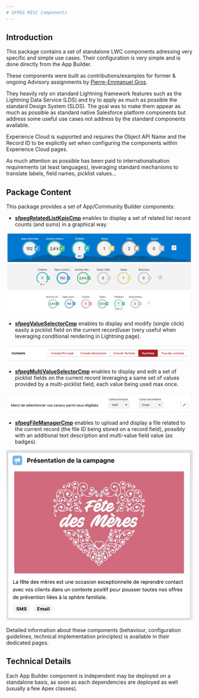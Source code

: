 ```yaml
---
# SFPEG MISC Components
---
```


## Introduction

This package contains a set of standalone LWC components adressing very specific and simple use cases.
Their configuration is very simple and is done directly from the App Builder.

These components were built as contributions/examples for former & ongoing Advisory assignments by 
[Pierre-Emmanuel Gros](https://github.com/pegros). 

They heavily rely on standard Lightning framework features such as the Lightning Data Service (LDS) 
and try to apply as much as possible the standard Design System (SLDS). 
The goal was to make them appear as much as possible as standard native Salesforce platform components 
but address some useful use cases not address by the standard components available.

Experience Cloud is supported and requires the Object API Name and the Record ID to be explicitly
set when configuring the components within Experience Cloud pages.

As much attention as possible has been paid to internationalisation requirements (at least languages),
leveraging standard mechanisms to translate labels, field names, picklist values...


## Package Content

This package provides a set of App/Community Builder components:

* **[sfpegRelatedListKpisCmp](/help/sfpegRelatedListKpisCmp.md)** enables to display a set
of related list record counts (and sums) in a graphical way.

![Related List KPIs](/media/sfpegRelatedListKpis.png)

* **[sfpegValueSelectorCmp](/help/sfpegValueSelectorCmp.md)** enables to display and modify
(single click) easily a picklist field on the current record/user (very useful when leveraging
conditional rendering in Lightning page).

![Value Selector in Buttons mode](/media/sfpegValueSelectorButtons.png)

* **[sfpegMultiValueSelectorCmp](/help/sfpegMultiValueSelectorCmp.md)** enables to display
and edit a set of picklist fields on the current record leveraging a same set of values provided
by a multi-picklist field, each value being used max once.

![Multi-Value Selector](/media/sfpegMultiValueSelector.png)

* **[sfpegFileManagerCmp](/help/sfpegFileManagerCmp.md)** enables to upload and display a file
related to the current record (the file ID being stored on a record field), possibly with 
an additional text description and multi-value field value (as badges).

![File Manager](/media/sfpegFileManager.png) 


Detailed information about these components (behaviour, configuration guidelines,
technical implementation principles) is available in their dedicated pages.


## Technical Details

Each App Builder component is independent may be deployed on a standalone basis, as soon as each
dependencies are deployed as well (usually a few Apex classes).
